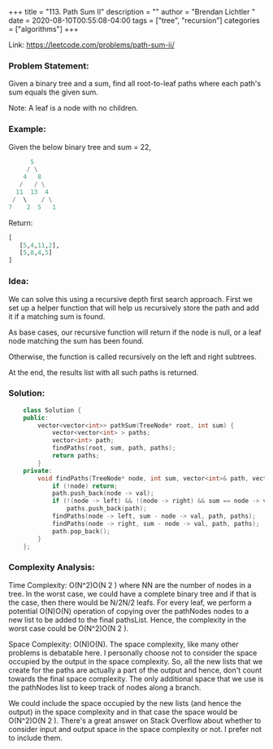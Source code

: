 +++
title = "113. Path Sum II"
description = ""
author = "Brendan Lichtler "
date = 2020-08-10T00:55:08-04:00
tags = ["tree", "recursion"]
categories = ["algorithms"]
+++

Link:
https://leetcode.com/problems/path-sum-ii/


<h3>Problem Statement:</h3>
Given a binary tree and a sum, find all root-to-leaf paths where each path's sum equals the given sum.

Note: A leaf is a node with no children.

<h3>Example:</h3>

Given the below binary tree and sum = 22,

``` python
      5
     / \
    4   8
   /   / \
  11  13  4
 /  \    / \
7    2  5   1
```

Return: 

```python
[
   [5,4,11,2],
   [5,8,4,5]
]
```

<h3>Idea:</h3>

We can solve this using a recursive depth first search approach. First we set up a helper function that will help us recursively store the path and add it if a matching sum is found. 

As base cases, our recursive function will return if the node is null, or a leaf node matching the sum has been found.

Otherwise, the function is called recursively on the left and right subtrees. 

At the end, the results list with all such paths is returned.

<h3>Solution:</h3>

``` C++
    class Solution {
    public:
        vector<vector<int>> pathSum(TreeNode* root, int sum) {
            vector<vector<int> > paths;
            vector<int> path;
            findPaths(root, sum, path, paths);
            return paths;  
        }
    private:
        void findPaths(TreeNode* node, int sum, vector<int>& path, vector<vector<int> >& paths) {
            if (!node) return;
            path.push_back(node -> val);
            if (!(node -> left) && !(node -> right) && sum == node -> val)
                paths.push_back(path);
            findPaths(node -> left, sum - node -> val, path, paths);
            findPaths(node -> right, sum - node -> val, path, paths);
            path.pop_back();
        }
    };
```

<h3>Complexity Analysis:</h3>

Time Complexity: O(N^2)O(N 
2
 ) where NN are the number of nodes in a tree. In the worst case, we could have a complete binary tree and if that is the case, then there would be N/2N/2 leafs. For every leaf, we perform a potential O(N)O(N) operation of copying over the pathNodes nodes to a new list to be added to the final pathsList. Hence, the complexity in the worst case could be O(N^2)O(N 
2
 ).

Space Complexity: O(N)O(N). The space complexity, like many other problems is debatable here. I personally choose not to consider the space occupied by the output in the space complexity. So, all the new lists that we create for the paths are actually a part of the output and hence, don't count towards the final space complexity. The only additional space that we use is the pathNodes list to keep track of nodes along a branch.

We could include the space occupied by the new lists (and hence the output) in the space complexity and in that case the space would be O(N^2)O(N 
2
 ). There's a great answer on Stack Overflow about whether to consider input and output space in the space complexity or not. I prefer not to include them.